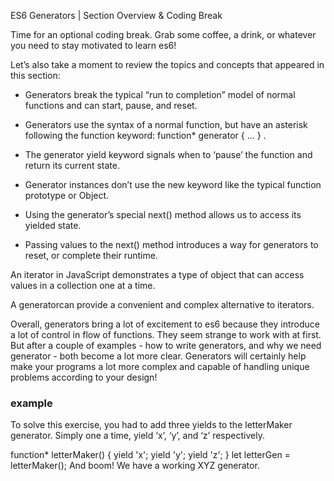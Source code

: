 ES6 Generators | Section Overview & Coding Break

Time for an optional coding break. Grab some coffee, a drink, or whatever you need to stay motivated to learn es6!

Let’s also take a moment to review the topics and concepts that appeared in this section:

- Generators break the typical “run to completion” model of normal functions and can start, pause, and reset.

- Generators use the syntax of a normal function, but have an asterisk following the function keyword: function* generator { … } .

- The generator yield keyword signals when to ‘pause’ the function and return its current state.

- Generator instances don’t use the new keyword like the typical function prototype or Object.

- Using the generator’s special next() method allows us to access its yielded state.

- Passing values to the next() method introduces a way for generators to reset, or complete their runtime.

An iterator in JavaScript demonstrates a type of object that can access values in a collection one at a time.

A generatorcan provide a convenient and complex alternative to iterators.

Overall, generators bring a lot of excitement to es6 because they introduce a lot of control in flow of functions. They seem strange to work with at first. But after a couple of examples - how to write generators, and why we need generator - both become a lot more clear. Generators will certainly help make your programs a lot more complex and capable of handling unique problems according to your design!

### example
To solve this exercise, you had to add three yields to the letterMaker generator. Simply one a time, yield ‘x’, ‘y’, and ‘z’ respectively.

function* letterMaker() {
  yield 'x';
  yield 'y';
  yield 'z';
}
let letterGen = letterMaker();
And boom! We have a working XYZ generator.